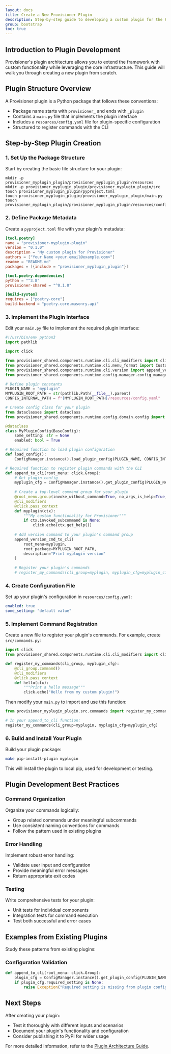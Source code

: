 ```yaml
---
layout: docs
title: Create a New Provisioner Plugin
description: Step-by-step guide to developing a custom plugin for the Provisioner framework
group: bootstrap
toc: true
---
```


## Introduction to Plugin Development

Provisioner's plugin architecture allows you to extend the framework with custom functionality while leveraging the core infrastructure. This guide will walk you through creating a new plugin from scratch.

## Plugin Structure Overview

A Provisioner plugin is a Python package that follows these conventions:

- Package name starts with `provisioner_` and ends with `_plugin`
- Contains a `main.py` file that implements the plugin interface
- Includes a `resources/config.yaml` file for plugin-specific configuration
- Structured to register commands with the CLI

## Step-by-Step Plugin Creation

### 1. Set Up the Package Structure

Start by creating the basic file structure for your plugin:

```text
mkdir -p provisioner_myplugin_plugin/provisioner_myplugin_plugin/resources
mkdir -p provisioner_myplugin_plugin/provisioner_myplugin_plugin/src
touch provisioner_myplugin_plugin/pyproject.toml
touch provisioner_myplugin_plugin/provisioner_myplugin_plugin/main.py
touch provisioner_myplugin_plugin/provisioner_myplugin_plugin/resources/config.yaml
```

### 2. Define Package Metadata

Create a `pyproject.toml` file with your plugin's metadata:

```toml
[tool.poetry]
name = "provisioner-myplugin-plugin"
version = "0.1.0"
description = "My custom plugin for Provisioner"
authors = ["Your Name <your.email@example.com>"]
readme = "README.md"
packages = [{include = "provisioner_myplugin_plugin"}]

[tool.poetry.dependencies]
python = "^3.8"
provisioner-shared = "^0.1.0"

[build-system]
requires = ["poetry-core"]
build-backend = "poetry.core.masonry.api"
```

### 3. Implement the Plugin Interface

Edit your `main.py` file to implement the required plugin interface:

```python
#!/usr/bin/env python3
import pathlib

import click

from provisioner_shared.components.runtime.cli.cli_modifiers import cli_modifiers
from provisioner_shared.components.runtime.cli.menu_format import CustomGroup
from provisioner_shared.components.runtime.cli.version import append_version_cmd_to_cli
from provisioner_shared.components.runtime.config.manager.config_manager import ConfigManager

# Define plugin constants
PLUGIN_NAME = "myplugin"
MYPLUGIN_ROOT_PATH = str(pathlib.Path(__file__).parent)
CONFIG_INTERNAL_PATH = f"{MYPLUGIN_ROOT_PATH}/resources/config.yaml"

# Create config class for your plugin
from dataclasses import dataclass
from provisioner_shared.components.runtime.config.domain.config import BaseConfig

@dataclass
class MyPluginConfig(BaseConfig):
    some_setting: str = None
    enabled: bool = True

# Required function to load plugin configuration
def load_config():
    ConfigManager.instance().load_plugin_config(PLUGIN_NAME, CONFIG_INTERNAL_PATH, cls=MyPluginConfig)

# Required function to register plugin commands with the CLI
def append_to_cli(root_menu: click.Group):
    # Get plugin config
    myplugin_cfg = ConfigManager.instance().get_plugin_config(PLUGIN_NAME)
    
    # Create a top-level command group for your plugin
    @root_menu.group(invoke_without_command=True, no_args_is_help=True, cls=CustomGroup)
    @cli_modifiers
    @click.pass_context
    def myplugin(ctx):
        """My custom functionality for Provisioner"""
        if ctx.invoked_subcommand is None:
            click.echo(ctx.get_help())
    
    # Add version command to your plugin's command group
    append_version_cmd_to_cli(
        root_menu=myplugin,
        root_package=MYPLUGIN_ROOT_PATH,
        description="Print myplugin version"
    )
    
    # Register your plugin's commands
    # register_my_commands(cli_group=myplugin, myplugin_cfg=myplugin_cfg)
```

### 4. Create Configuration File

Set up your plugin's configuration in `resources/config.yaml`:

```yaml
enabled: true
some_setting: "default value"
```

### 5. Implement Command Registration

Create a new file to register your plugin's commands. For example, create `src/commands.py`:

```python
import click
from provisioner_shared.components.runtime.cli.cli_modifiers import cli_modifiers

def register_my_commands(cli_group, myplugin_cfg):
    @cli_group.command()
    @cli_modifiers
    @click.pass_context
    def hello(ctx):
        """Print a hello message"""
        click.echo("Hello from my custom plugin!")
```

Then modify your `main.py` to import and use this function:

```python
from provisioner_myplugin_plugin.src.commands import register_my_commands

# In your append_to_cli function:
register_my_commands(cli_group=myplugin, myplugin_cfg=myplugin_cfg)
```

### 6. Build and Install Your Plugin

Build your plugin package:

```bash
make pip-install-plugin myplugin
```

This will install the plugin to local pip, used for development or testing.


## Plugin Development Best Practices

### Command Organization

Organize your commands logically:

- Group related commands under meaningful subcommands
- Use consistent naming conventions for commands
- Follow the pattern used in existing plugins

### Error Handling

Implement robust error handling:

- Validate user input and configuration
- Provide meaningful error messages
- Return appropriate exit codes

### Testing

Write comprehensive tests for your plugin:

- Unit tests for individual components
- Integration tests for command execution
- Test both successful and error cases

## Examples from Existing Plugins

Study these patterns from existing plugins:

### Configuration Validation

```python
def append_to_cli(root_menu: click.Group):
    plugin_cfg = ConfigManager.instance().get_plugin_config(PLUGIN_NAME)
    if plugin_cfg.required_setting is None:
        raise Exception("Required setting is missing from plugin configuration")
```

## Next Steps

After creating your plugin:

- Test it thoroughly with different inputs and scenarios
- Document your plugin's functionality and configuration
- Consider publishing it to PyPI for wider usage

For more detailed information, refer to the [Plugin Architecture Guide](../framework/plugins.md). 